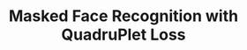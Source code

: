 ---
title: Masked Face Recognition with QuadruPlet Loss
description: FaceNet中的三元损失函数在人脸识别中表现出色，但是在人脸口罩识别中效果不佳。本项目基于FaceNet的三元损失函数，提出了一种四元损失函数，用于人脸口罩识别。
cover: "./masked-face-recognition-with-quadruplet-loss.png"
projectType: 研究项目
productType: EI会议论文
technologies: 
    - PyTorch
    - ResNet
    - MaskTheFace
teamMembers:
    - Wenwei Lin
roles:
    - 算法设计
    - 论文撰写
start: 2021-04
end: 2023-04
---
